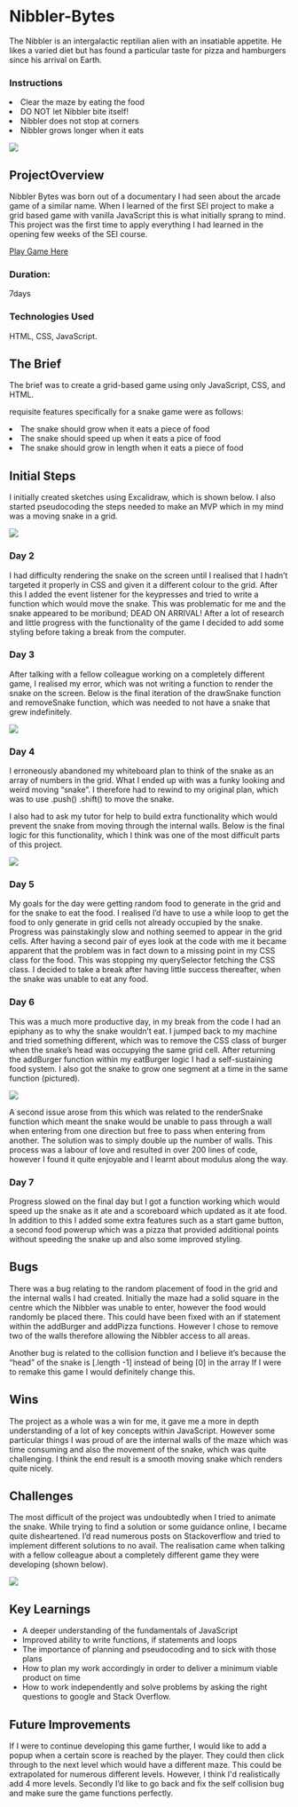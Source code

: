 # Nibbler-Bytes

The Nibbler is an intergalactic reptilian alien with an insatiable appetite. He likes a varied diet but has found a particular taste for pizza and hamburgers since his arrival on Earth.

### Instructions

<li>Clear the maze by eating the food</li>
<li>DO NOT let Nibbler bite itself!</li>
<li>Nibbler does not stop at corners</li>
<li>Nibbler grows longer when it eats</li>

![](assets/nibbler-gameplay1.gif)

## ProjectOverview

Nibbler Bytes was born out of a documentary I had seen about the arcade game of a similar name. When I learned of the first SEI project to make a grid based game with vanilla JavaScript this is what initially sprang to mind. This project was the first time to apply everything I had learned in the opening few weeks of the SEI course.

[Play Game Here](https://beltonjohn.github.io/ga-project-1/)

### Duration:

7days

### Technologies Used

HTML, CSS, JavaScript.

## The Brief

The brief was to create a grid-based game using only JavaScript, CSS, and HTML.

requisite features specifically for a snake game were as follows:

<li>The snake should grow when it eats a piece of food</li>
<li>The snake should speed up when it eats a pice of food</li>
<li>The snake should grow in length when it eats a piece of food</li>

## Initial Steps

I initially created sketches using Excalidraw, which is shown below. I also started pseudocoding the steps needed to make an MVP which in my mind was a moving snake in a grid.

![](assets/NibblerBytes.png)

### Day 2

I had difficulty rendering the snake on the screen until I realised that I hadn’t targeted it properly in CSS and given it a different colour to the grid. After this I added the event listener for the keypresses and tried to write a function which would move the snake. This was problematic for me and the snake appeared to be moribund; DEAD ON ARRIVAL! After a lot of research and little progress with the functionality of the game I decided to add some styling before taking a break from the computer.

### Day 3

After talking with a fellow colleague working on a completely different game, I realised my error, which was not writing a function to render the snake on the screen. Below is the final iteration of the drawSnake function and removeSnake function, which was needed to not have a snake that grew indefinitely.

![](./assets/snake1.png)

### Day 4

I erroneously abandoned my whiteboard plan to think of the snake as an array of numbers in the grid. What I ended up with was a funky looking and weird moving “snake”. I therefore had to rewind to my original plan, which was to use .push() .shift() to move the snake.

I also had to ask my tutor for help to build extra functionality which would prevent the snake from moving through the internal walls. Below is the final logic for this functionality, which I think was one of the most difficult parts of this project.

![](./assets/snake2.png)

### Day 5

My goals for the day were getting random food to generate in the grid and for the snake to eat the food. I realised I’d have to use a while loop to get the food to only generate in grid cells not already occupied by the snake. Progress was painstakingly slow and nothing seemed to appear in the grid cells. After having a second pair of eyes look at the code with me it became apparent that the problem was in fact down to a missing point in my CSS class for the food. This was stopping my querySelector fetching the CSS class. I decided to take a break after having little success thereafter, when the snake was unable to eat any food.

### Day 6

This was a much more productive day, in my break from the code I had an epiphany as to why the snake wouldn’t eat. I jumped back to my machine and tried something different, which was to remove the CSS class of burger when the snake’s head was occupying the same grid cell. After returning the addBurger function within my eatBurger logic I had a self-sustaining food system. I also got the snake to grow one segment at a time in the same function (pictured).

![](./assets/snake3.png)

A second issue arose from this which was related to the renderSnake function which meant the snake would be unable to pass through a wall when entering from one direction but free to pass when entering from another. The solution was to simply double up the number of walls. This process was a labour of love and resulted in over 200 lines of code, however I found it quite enjoyable and l learnt about modulus along the way.

### Day 7

Progress slowed on the final day but I got a function working which would speed up the snake as it ate and a scoreboard which updated as it ate food. In addition to this I added some extra features such as a start game button, a second food powerup which was a pizza that provided additional points without speeding the snake up and also some improved styling.

## Bugs

There was a bug relating to the random placement of food in the grid and the internal walls I had created. Initially the maze had a solid square in the centre which the Nibbler was unable to enter, however the food would randomly be placed there. This could have been fixed with an if statement within the addBurger and addPizza functions. However I chose to remove two of the walls therefore allowing the Nibbler access to all areas.

Another bug is related to the collision function and I believe it’s because the “head” of the snake is [.length -1] instead of being [0] in the array If I were to remake this game I would definitely change this.

## Wins

The project as a whole was a win for me, it gave me a more in depth understanding of a lot of key concepts within JavaScript. However some particular things I was proud of are the internal walls of the maze which was time consuming and also the movement of the snake, which was quite challenging. I think the end result is a smooth moving snake which renders quite nicely.

## Challenges

The most difficult of the project was undoubtedly when I tried to animate the snake. While trying to find a solution or some guidance online, I became quite disheartened. I’d read numerous posts on Stackoverflow and tried to implement different solutions to no avail. The realisation came when talking with a fellow colleague about a completely different game they were developing (shown below).

![](./assets/snake5.png)

## Key Learnings

- A deeper understanding of the fundamentals of JavaScript
- Improved ability to write functions, if statements and loops
- The importance of planning and pseudocoding and to sick with those plans
- How to plan my work accordingly in order to deliver a minimum viable product on time
- How to work independently and solve problems by asking the right questions to google and Stack Overflow.

## Future Improvements

If I were to continue developing this game further, I would like to add a popup when a certain score is reached by the player. They could then click through to the next level which would have a different maze. This could be extrapolated for numerous different levels. However, I think I'd realistically add 4 more levels. Secondly I’d like to go back and fix the self collision bug and make sure the game functions perfectly.
